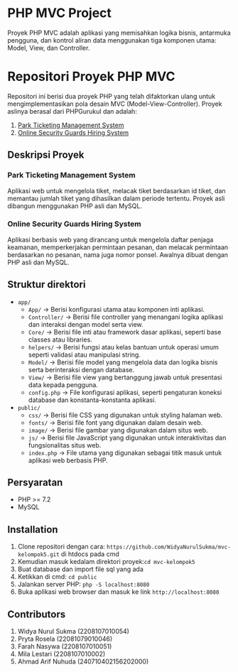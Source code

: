 # PHP MVC Project

Proyek PHP MVC adalah aplikasi yang memisahkan logika bisnis, antarmuka pengguna, dan kontrol aliran data menggunakan tiga komponen utama: Model, View, dan Controller.

# Repositori Proyek PHP MVC
Repositori ini berisi dua proyek PHP yang telah difaktorkan ulang untuk mengimplementasikan pola desain MVC (Model-View-Controller). Proyek aslinya berasal dari PHPGurukul dan adalah:
1. [Park Ticketing Management System](https://phpgurukul.com/park-ticketing-management-system-using-php-and-mysql/)
2. [Online Security Guards Hiring System](https://phpgurukul.com/online-security-guards-hiring-system-using-php-and-mysql/) 
   
## Deskripsi Proyek
### Park Ticketing Management System
Aplikasi web untuk mengelola tiket, melacak tiket berdasarkan id tiket, dan memantau jumlah tiket yang dihasilkan dalam periode tertentu. Proyek asli dibangun menggunakan PHP asli dan MySQL.
### Online Security Guards Hiring System
Aplikasi berbasis web yang dirancang untuk mengelola daftar penjaga keamanan, memperkerjakan permintaan pesanan, dan melacak permintaan berdasarkan no pesanan, nama juga nomor ponsel. Awalnya dibuat dengan PHP asli dan MySQL.

## Struktur direktori
- `app/` 
  - `App/` -> Berisi konfigurasi utama atau komponen inti aplikasi.
  - `Controller/` -> Berisi file controller yang menangani logika aplikasi dan interaksi dengan model serta view.
  - `Core/` -> Berisi file inti atau framework dasar aplikasi, seperti base classes atau libraries.
  - `helpers/` -> Berisi fungsi atau kelas bantuan untuk operasi umum seperti validasi atau manipulasi string.
  - `Model/` -> Berisi file model yang mengelola data dan logika bisnis serta berinteraksi dengan database.
  - `View/` -> Berisi file view yang bertanggung jawab untuk presentasi data kepada pengguna.
  - `config.php` -> File konfigurasi aplikasi, seperti pengaturan koneksi database dan konstanta-konstanta aplikasi.
- `public/`
  - `css/` -> Berisi file CSS yang digunakan untuk styling halaman web.
  - `fonts/` -> Berisi file font yang digunakan dalam desain web.
  - `image/` -> Berisi file gambar yang digunakan dalam situs web.
  - `js/` -> Berisi file JavaScript yang digunakan untuk interaktivitas dan fungsionalitas situs web.
  - `index.php` -> File utama yang digunakan sebagai titik masuk untuk aplikasi web berbasis PHP.

## Persyaratan
- PHP >= 7.2
- MySQL

## Installation
1. Clone repositori dengan cara: `https://github.com/WidyaNurulSukma/mvc-kelompok5.git` di htdocs pada cmd
2. Kemudian masuk kedalam direktori proyek:`cd mvc-kelompok5`
3. Buat database dan import file sql yang ada
4. Ketikkan di cmd: `cd public`
5. Jalankan server PHP: `php -S localhost:8080`
6. Buka aplikasi web browser dan masuk ke link `http://localhost:8080`

## Contributors
1. Widya Nurul Sukma (2208107010054)
2. Pryta Rosela (22081079010046)
3. Farah Nasywa (2208107010051)
4. Mila Lestari (2208107010002)
5. Ahmad Arif Nuhuda (240710402156202000)

